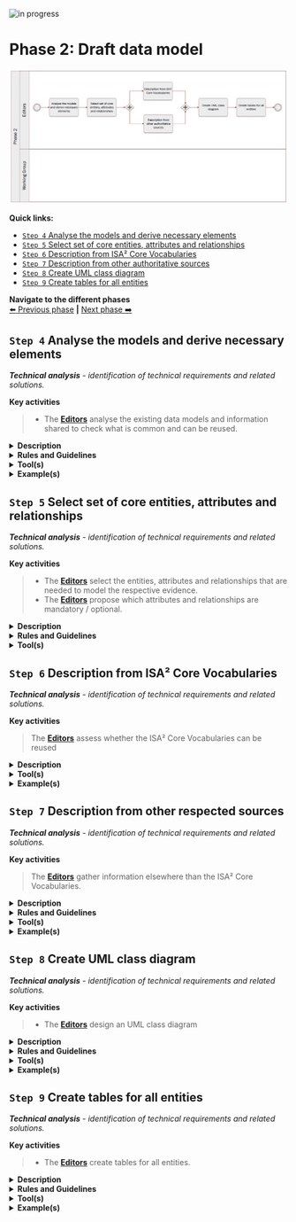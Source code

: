 ![in progress](https://img.shields.io/badge/status-in%20progress-yellow)

# Phase 2: Draft data model
![Process_Phase 2](img/methodology_phase2.PNG)

**Quick links:**
- [`Step 4` Analyse the models and derive necessary elements](#step-4-Analyse-the-models-and-derive-necessary-elements)
- [`Step 5` Select set of core entities, attributes and relationships](#step-5-Select-set-of-core-entities,-attributes-and-relationships)
- [`Step 6` Description from ISA² Core Vocabularies](#step-6-Description-from-ISA²-Core-Vocabularies)
- [`Step 7` Description from other authoritative sources](#step-7-Description-from-other-authoritative-sources)
- [`Step 8` Create UML class diagram](#step-8-Create-UML-class-diagram)
- [`Step 9` Create tables for all entities](#step-9-Create-tables-for-all-entities)

**Navigate to the different phases**\
[:arrow_left: Previous phase](phase1.md) **|**
[Next phase :arrow_right:](phase3.md)

## `Step 4` Analyse the models and derive necessary elements
<i><b>Technical analysis</b> - identification of technical requirements and related solutions.</i>

**Key activities**
> * The [<b>Editors</b>](../stakeholders#editors) analyse the existing data models and information shared to check what is common and can be reused.

<details>
  <summary><b>Description</b></summary>
  
The Editors analyse the data models, concrete examples and other useful documentation received from the Working Group and the DGs in the previous steps. Specifically, they look for similarities (and dissimilarities) between the different data models and documentation in order to identify a common set of entities, attributes and relationships that are relevant for the respective evidence that is being modelled.

Considering the procedure, and thus the use case(s), for which the evidence is being modelled will also inform the analysis of models and documentation in order to derive necessary elements. 

</details>


<details>
  <summary><b>Rules and Guidelines</b></summary>
  
* The OOTS data model for specific evidence types will not be used to model paper documents but rather evidence itself, i.e., information required by competent authorities to prove a fact about a citizen or business. Therefore, when modelling evidence types, the granularity of the data should be limited to the fact the citizen or business needs to provide to complete a procedure. The Editors should look for the minimum common denominator when consolidating and analysing (fragments of) data models and information received. 
* The [SKOS Mapping Properties](https://www.w3.org/TR/skos-reference/#mapping) can be used to compare entities or attributes across different models.
* When selecting the core entities, attributes and relationships, the editors can define thresholds making it possible to decide which of the latter will be mandatory, optional or discarded. For instance, if no other Member State mentioned the need for an attribute it should be discarded.


</details>


<details>
  <summary><b>Tool(s)</b></summary>

* [Linked Open Vocabularies](https://lov.linkeddata.es/dataset/lov) which is a source for predicates, i.e. existing attributes/relationships that might be candidates for reuse.
* A spreadsheet can be used to present and compare the different data models.
</details>

<details>
  <summary><b>Example(s)</b></summary>
  
The table below illustrates how SKOS mapping properties can be used to compare models. 
<b> insert picture </b>
If provided, the table can also include definitions and URIs to ease comparison.

</details>

## `Step 5` Select set of core entities, attributes and relationships
<i><b>Technical analysis</b> - identification of technical requirements and related solutions.</i>

**Key activities**
> * The [<b>Editors</b>](../stakeholders#editors) select the entities, attributes and relationships that are needed to model the respective evidence.
> * The [<b>Editors</b>](../stakeholders#editors) propose which attributes and relationships are mandatory / optional. 

<details>
  <summary><b>Description</b></summary>
  
With the output of the previous steps, the Editors select the entities, attributes and relationships that are common to most data models and that are necessary to model the evidence. They also determine which attributes should be mandatory and which should be optional. 

They do this by agreeing on thresholds with the Working Group. These thresholds might be quantifiable, e.g. “if at least five Member States have an attribute, the attribute is included” or “if one Member State is not able to provide an attribute, the attribute is made optional”.
  
</details>

<details>
  <summary><b>Rules and Guidelines</b></summary>
  
Be as specific as possible, without restricting local flexibility too much.

</details>

<details>
  <summary><b>Tool(s)</b></summary>
  
* A spreadsheet  can be used to select the set of core entities, attributes and relationships of the OOTS data model for specific evidence types.
* The collaborative tool can be used to discuss on the inclusion of entities, attributes and relationships.


</details>


## `Step 6` Description from ISA² Core Vocabularies
<i><b>Technical analysis</b> - identification of technical requirements and related solutions.</i>


**Key activities**
> The [<b>Editors</b>](../stakeholders#editors) assess whether the ISA² Core Vocabularies can be reused


<details>
  <summary><b>Description</b></summary>
  
The Editors verify whether an ISA² Core Vocabulary can be reused. Reuse is a key objective when drafting OOTS data model for specific evidence types. In case there is no reusable ISA² Core Vocabulary, or it is not coherent with the context of the OOTS data model for specific evidence types, the editors will consider other possibilities as presented in step 7.

> Core Vocabularies are simplified, re-usable and extensible data models that capture the fundamental characteristics of an entity in a context-neutral fashion. Public administrations can use and extend the Core Vocabularies in the following contexts:
> * Development of new systems
> * Information exchange between systems
> * Data integration
> * Open data publishing 

</details>

<details>
  <summary><b>Tool(s)</b></summary>
  
  
* [Core Person Vocabulary](https://joinup.ec.europa.eu/release/core-person-vocabulary/100)
* [Core Business Vocabulary](https://joinup.ec.europa.eu/release/core-business-vocabulary/100) 
* [Core Location Vocabulary](https://joinup.ec.europa.eu/release/core-location-vocabulary/100) 
* [Core Criterion and Core Evidence Vocabulary](https://joinup.ec.europa.eu/release/core-criterion-and-core-evidence-vocabulary-v100)
* [Core Public Organisation Vocabulary](https://joinup.ec.europa.eu/release/core-public-organisation-vocabulary-v100) 
* [Core Public Service Vocabulary Application Profile](https://joinup.ec.europa.eu/collection/semantic-interoperability-community-semic/solution/core-public-service-vocabulary-application-profile)

</details>

<details>
  <summary><b>Example(s)</b></summary>

* The Core Person Vocabulary describes a class/entity Person that has an attribute/property "gender" that expects a Code as data type, coming from four possible controlled vocs: ISO, Eurostat, HL7 or SDMX.
* Gender is a challenging topic due to the varying recognition of non-binary gender, [issue #143](https://github.com/SEMICeu/SDG-sandbox/issues/143).

</details>

## `Step 7` Description from other respected sources
<i><b>Technical analysis</b> - identification of technical requirements and related solutions.</i>

**Key activities**
> The [<b>Editors</b>](../stakeholders#editors) gather information elsewhere than the ISA² Core Vocabularies.

<details>
  <summary><b>Description</b></summary>
  
 Should an entity or attribute not be (properly) defined in the ISA² Core Vocabularies, the editors will find adequate documentation elsewhere.
<i>‘Not properly defined’ refers to a circular definition of a term, i.e. already containing the term that is to be defined.</i> 

1. Other respected sources can be considered when the terms are defined in a well-known domain-specific ontology.  
In general, entities, attributes, relationships and definitions should be linked to existing terminologies. 
2. In the event of information not being available in existing vocabularies, the editors propose definitions for new entities / attributes using respected and authoritative dictionaries (which are deemed to be of excellent quality).

<i>A ‘respected dictionary’ refers to a dictionary widely regarded as an authority on the English language. </i>

</details>

<details>
  <summary><b>Rules and Guidelines</b></summary>
  
Generic rules and guidelines 
* Entities can be documented by using tools such as the [Interoperability Platform and Data Vocabularies Tools](https://ec.europa.eu/isa2/actions/improving-semantic-interoperability-european-egovernment-systems_en).

Specific rules and guidelines for  the table per entity
* When defining a term, it should not be included in the tentative definition.

</details>

<details>
  <summary><b>Tool(s)</b></summary>

* [Oxford dictionary](https://www.oxfordlearnersdictionaries.com/us/)
* [Merriam-Webster](https://www.merriam-webster.com/)
  
</details>

<details>
  <summary><b>Example(s)</b></summary>

For instance, for the [Completion of secondary education evidence](https://github.com/SEMICeu/SDG-sandbox/blob/master/evidences/certificate_of_completion_of_secondary_education/data_model/certificate_of_completion_of_secondary_education_tables_v0.02.md) the <b>course name</b> definition comes from [Merriam-Webster](https://www.merriam-webster.com/dictionary/course) ; i.e. “Name given to a number of lectures or other matters dealing with a subject.”
</details>

## `Step 8` Create UML class diagram
<i><b>Technical analysis</b> - identification of technical requirements and related solutions.</i>

**Key activities**
> * The [<b>Editors</b>](../stakeholders#editors) design an UML class diagram

<details>
  <summary><b>Description</b></summary>
  
The Editors will leverage the information collected in the previous phase to develop a UML class diagram. This aims to visually describe how entities of the OOTS data model for specific evidence types will interact with each other. The diagram displays thedifferent entities, the relationship between entities, and their attributes as well as the expected types.

The exclusive focus on entities, attributes and relationships will allow the Working Group members to concentrate on the semantic aspects of the model. Supplementary modelling elements are  added in step 9 when entities are documented in tables.

</details>

<details>
  <summary><b>Rules and Guidelines</b></summary>
  
* Follow the [UML design rules](https://www.omg.org/spec/UML/About-UML/):
* Each element and their relationships should be identified in advance;
* Attributes of each class should be clearly identified;
* Attributes should be presented in the following manner:attributeName: expected type. “Expected type” is further defined in step 11;
* Avoid as much as possible lines crossing each other;
* Ensure orthogonality of relationships;
* Parents elements are higher than the child elements, so the subclass arrows always point upwards;
* Align elements either by one of their sides or by their centers;
* Make elements of the same size, if possible;
* Diagrams should show the cardinality of attributes and relationships as well;
* Entities names should start with an uppercase;
* Attributes names should start with a lower case.

</details>

<details>
  <summary><b>Tool(s)</b></summary>

Some examples of proprietary and open source tools are the following:

Proprietary tools:
* [Enterprise Architect](https://www.sparxsystems.eu/enterprise-architect/ea-purchase/)
* [Microsoft Visio](https://www.microsoft.com/en-us/microsoft-365/visio/flowchart-software)
* [MagicDraw (No Magic)](https://www.nomagic.com/products/magicdraw)
* [Visual Paradigm](https://www.visual-paradigm.com/)

Open source tools:
* [Modelio](https://www.modelio.org/)
* [UMLet](https://www.umlet.com/)

</details>

<details>
  <summary><b>Example(s)</b></summary>

* [Birth Certificate evidence](https://github.com/SEMICeu/SDG-sandbox/tree/master/evidences/birth_certificate/data_model)

</details>

## `Step 9` Create tables for all entities
<i><b>Technical analysis</b> - identification of technical requirements and related solutions.</i>

**Key activities**
> * The [<b>Editors</b>](../stakeholders#editors) create tables for all entities.

<details>
  <summary><b>Description</b></summary>
  
Relying on the input gathered, the editors draft tables for all the entities of the OOTS data model for specific evidence types. Per entity, the table consists of the following elements;
* Proposed attribute(s) / relationship(s)
* Proposed expected type
* Proposed definition
* Proposed cardinality

Tables are a way to provide further information and context to the OOTS data model for specific evidence types, unlike the UML class diagram which can be seen as a visual representation of the OOTS data model for specific evidence types. Both form the OOTS data model for specific evidence types referred to in the following steps.

</details>

<details>
  <summary><b>Rules and Guidelines</b></summary>

Generic rules and guidelines for step 9
* Multilingualism, localisation and internationalisation aspects should be considered. A language neutral identifier for every concept and additional Member State language columns in the tables facilitates Member State participation.
* The scope of the OOTS data model for specific evidence types should be described by a fact or an event that is proven by the evidence represented by the OOTS data model for specific evidence types.
* The tables should have a language-neutral identifier that, throughout the creation and review of the OOTS data model for specific evidence types, is agnostic to name changes. 

Specific rules and guidelines for the table per entity:
* Sources of the entities/attributes should be added, e.g. existing regulation, reused model, etc. 
* Entities, attributes and relationships should be accompanied by a definition as well as their cardinality.
* [The regulation 2016/1191](https://www.google.com/url?q=https://eur-lex.europa.eu/legal-content/EN/TXT/?uri%3DCELEX%253A32016R1191&sa=D&ust=1608109108137000&usg=AOvVaw03z_d3IraqIsVD7VQ8V1mb) on Public Documents sets a set of fields for the production of multilingual standard forms. Each field has a code and a text label that has been officially translated into the Member States’ official languages. It is essential to provide (when possible) the correspondence between the attributes of the proposed OOTS data model for specific evidence types and the fields of the multilingual standard forms of the regulation on Public Documents for evidences related to such a domain. The aforementioned approach could be reused for evidences other than public documents. 

</details>

<details>
  <summary><b>Tool(s)</b></summary>
  <i>The collaborative tool, e.g. Github.</i>
</details>

<details>
  <summary><b>Example(s)</b></summary>

* [Birth evidence](https://github.com/SEMICeu/SDG-sandbox/blob/master/evidences/birth_certificate/data_model/birth_certificate_tables_v0.02.md#birth-evidence-1)
* [Birth](https://github.com/SEMICeu/SDG-sandbox/blob/master/evidences/birth_certificate/data_model/birth_certificate_tables_v0.02.md#birth)
* [Person](https://github.com/SEMICeu/SDG-sandbox/blob/master/evidences/birth_certificate/data_model/birth_certificate_tables_v0.02.md#person)
* [Public Organisation](https://github.com/SEMICeu/SDG-sandbox/blob/master/evidences/birth_certificate/data_model/birth_certificate_tables_v0.02.md#public-organisation)
* [Location](https://github.com/SEMICeu/SDG-sandbox/blob/master/evidences/birth_certificate/data_model/birth_certificate_tables_v0.02.md#location)

</details>
